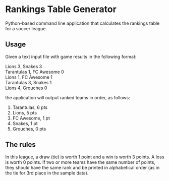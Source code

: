 Rankings Table Generator
========================

Python-based command line application that calculates the rankings table for a soccer league.

Usage
-----
Given a text input file with game results in the following format:

Lions 3, Snakes 3  
Tarantulas 1, FC Awesome 0  
Lions 1, FC Awesome 1  
Tarantulas 3, Snakes 1  
Lions 4, Grouches 0  

the application will output ranked teams in order, as follows:

1. Tarantulas, 6 pts
2. Lions, 5 pts
3. FC Awesome, 1 pt
3. Snakes, 1 pt
5. Grouches, 0 pts

The rules
---------
In this league, a draw (tie) is worth 1 point and a win is worth 3 points. A loss is worth 0 points. If two or more teams have the same number of points, they should have the same rank and be printed in alphabetical order (as in the tie for 3rd place in the sample data).
